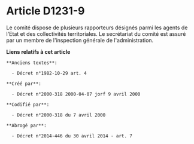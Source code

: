# Article D1231-9

Le comité dispose de plusieurs rapporteurs désignés parmi les agents de l'Etat et des collectivités territoriales. Le
secrétariat du comité est assuré par un membre de l'inspection générale de l'administration.

**Liens relatifs à cet article**

	**Anciens textes**:

	  - Décret n°1982-10-29 art. 4

	**Créé par**:

	  - Décret n°2000-318 2000-04-07 jorf 9 avril 2000

	**Codifié par**:

	  - Décret n°2000-318 du 7 avril 2000

	**Abrogé par**:

	  - Décret n°2014-446 du 30 avril 2014 - art. 7

